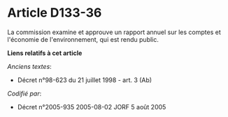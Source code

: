 # Article D133-36

La commission examine et approuve un rapport annuel sur les comptes et l'économie de l'environnement, qui est rendu public.

**Liens relatifs à cet article**

_Anciens textes_:

  - Décret n°98-623 du 21 juillet 1998 - art. 3 (Ab)

_Codifié par_:

  - Décret n°2005-935 2005-08-02 JORF 5 août 2005
